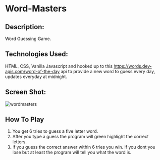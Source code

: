 # Word-Masters

## Description: 
Word Guessing Game. 

## Technologies Used:
HTML, CSS, Vanilla Javascript and hooked up to this https://words.dev-apis.com/word-of-the-day  api to provide a new word to guess every day, updates everyday at midnight. 

## Screen Shot:

![wordmasters](https://user-images.githubusercontent.com/102045473/218458955-fe88df1c-5f0f-4856-80da-39a9fbbd31fd.png)

## How To Play

1. You get 6 tries to guess a five letter word.
2. After you type a guess the program will green 
   highlight the correct letters.
3. If you guess the correct answer within 6 tries
   you win. If you dont you lose but at least the 
   program will tell you what the word is.
